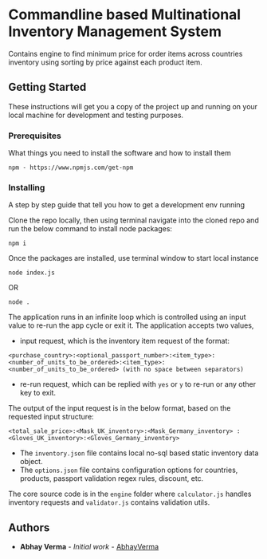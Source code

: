 # Commandline based Multinational Inventory Management System
Contains engine to find minimum price for order items across countries inventory using sorting by price against each product item.

## Getting Started

These instructions will get you a copy of the project up and running on your local machine for development and testing purposes.

### Prerequisites

What things you need to install the software and how to install them

```
npm - https://www.npmjs.com/get-npm
```

### Installing

A step by step guide that tell you how to get a development env running


Clone the repo locally, then using terminal navigate into the cloned repo and run the below command to install node packages:

```
npm i
```

Once the packages are installed, use terminal window to start local instance

```
node index.js
```
OR

```
node .
```
The application runs in an infinite loop which is controlled using an input value to re-run the app cycle or exit it.
The application accepts two values,
- input request, which is the inventory item request of the format: 
```
<purchase_country>:<optional_passport_number>:<item_type>:<number_of_units_to_be_ordered>:<item_type>:<number_of_units_to_be_ordered> (with no space between separators)
```
- re-run request, which can be replied with `yes` or `y` to re-run or any other key to exit.

The output of the input request is in the below format, based on the requested input structure:
```
<total_sale_price>:<Mask_UK_inventory>:<Mask_Germany_inventory> :<Gloves_UK_inventory>:<Gloves_Germany_inventory>
```

- The `inventory.json` file contains local no-sql based static inventory data object.
- The `options.json` file contains configuration options for countries, products, passport validation regex rules, discount, etc.

The core source code is in the `engine` folder where `calculator.js` handles inventory requests and `validator.js` contains validation utils.

## Authors

* **Abhay Verma** - *Initial work* - [AbhayVerma](https://github.com/abhayverma)
